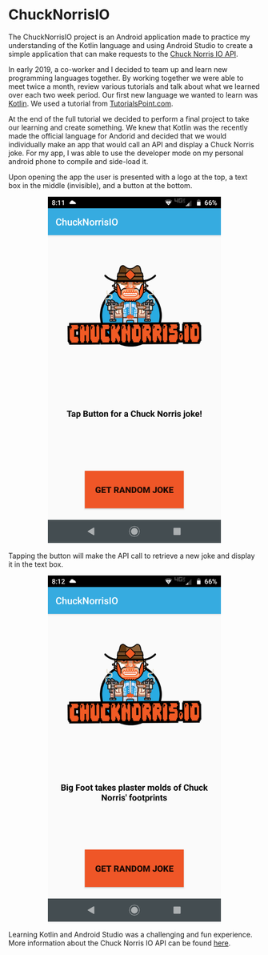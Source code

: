 # ChuckNorrisIO

The ChuckNorrisIO project is an Android application made to practice my understanding of the Kotlin language and using Android Studio to create a simple application that can make requests to the [Chuck Norris IO API](https://api.chucknorris.io/).

In early 2019, a co-worker and I decided to team up and learn new programming languages together. By working together we were able to meet twice a month, review various tutorials and talk about what we learned over each two week period. Our first new language we wanted to learn was [Kotlin](https://kotlinlang.org/). We used a tutorial from [TutorialsPoint.com](https://www.tutorialspoint.com/kotlin/).

At the end of the full tutorial we decided to perform a final project to take our learning and create something. We knew that Kotlin was the recently made the official language for Andorid and decided that we would individually make an app that would call an API and display a Chuck Norris joke. For my app, I was able to use the developer mode on my personal android phone to compile and side-load it.

Upon opening the app the user is presented with a logo at the top, a text box in the middle (invisible), and a button at the bottom.

<p align="center">
  <img src="https://github.com/baphil8649/ChuckNorrisIO/blob/master/readme-images/chucknorrisio-on-open.png" style="width:346px;height:692px;">
</p>

Tapping the button will make the API call to retrieve a new joke and display it in the text box.

<p align="center">
  <img src="https://github.com/baphil8649/ChuckNorrisIO/blob/master/readme-images/chucknorrisio-on-click.png" style="width:346px;height:692px;">
</p>

Learning Kotlin and Android Studio was a challenging and fun experience. More information about the Chuck Norris IO API can be found [here](https://github.com/chucknorris-io).